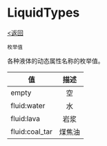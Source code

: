 # LiquidTypes
[<返回](../index.md)

`枚举值`

各种液体的动态属性名称的枚举值。

| 值 | 描述 |
| ---   | :---: |
| empty | 空 |
| fluid:water | 水 |
| fluid:lava | 岩浆 |
| fluid:coal_tar | 煤焦油 |